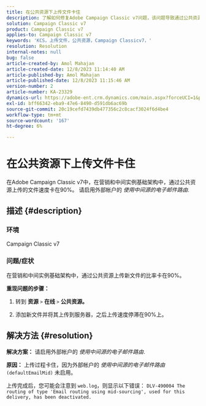 ```yaml
---
title: 在公共资源下上传文件卡住
description: 了解如何修复Adobe Campaign Classic v7问题，该问题导致通过公共资源上传新文件的速度卡在90%。
solution: Campaign Classic v7
product: Campaign Classic v7
applies-to: Campaign Classic v7
keywords: 'KCS，上传文件，公共资源，Campaign Classicv7，'
resolution: Resolution
internal-notes: null
bug: false
article-created-by: Amol Mahajan
article-created-date: 12/8/2023 11:14:40 AM
article-published-by: Amol Mahajan
article-published-date: 12/8/2023 11:15:46 AM
version-number: 2
article-number: KA-23329
dynamics-url: https://adobe-ent.crm.dynamics.com/main.aspx?forceUCI=1&pagetype=entityrecord&etn=knowledgearticle&id=057e29f6-ba95-ee11-be37-6045bd006268
exl-id: bff66342-eba9-47e6-8490-d591db6ac69b
source-git-commit: 20c19cefd7439db477356c2c8cacf3024f6d4be4
workflow-type: tm+mt
source-wordcount: '167'
ht-degree: 6%

---
```


# 在公共资源下上传文件卡住


在Adobe Campaign Classic v7中，在营销和中间实例基础架构中，通过公共资源上传的文件速度卡在90%。 请启用外部帐户的 *使用中间源的电子邮件路由*.

## 描述 {#description}


### 环境

Campaign Classic v7



### <b>问题/症状</b>

在营销和中间实例基础架构中，通过公共资源上传新文件的比率卡在90%。



<b>重现问题的步骤：</b>

1. 转到 <b>资源</b> `>`  <b>在线</b> `>`  <b>公共资源。</b>


2. 添加新文件并将其上传到服务器，之后上传速度停滞在90%上。



## 解决方法 {#resolution}

<b>解决方案：</b>
请启用外部帐户的 *使用中间源的电子邮件路由*.


<b>原因：</b>
上传过程卡住，因为外部帐户的 *使用中间源的电子邮件路由* `(defaultEmailMid)` 未启用。

上传完成后，您可能会注意到 `web.log`，则显示以下错误：
`DLV-490004 The routing of type 'Email routing using mid-sourcing', used for this delivery, has been deactivated.`
